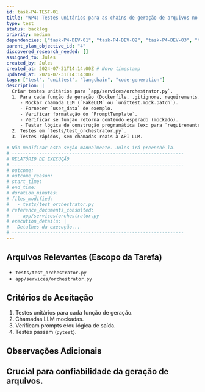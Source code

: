 ```yaml
---
id: task-P4-TEST-01
title: "WP4: Testes unitários para as chains de geração de arquivos no orquestrador"
type: test
status: backlog
priority: medium
dependencies: ["task-P4-DEV-01", "task-P4-DEV-02", "task-P4-DEV-03", "task-P4-DEV-04"]
parent_plan_objective_id: "4"
discovered_research_needed: []
assigned_to: Jules
created_by: Jules
created_at: 2024-07-31T14:14:00Z # Novo timestamp
updated_at: 2024-07-31T14:14:00Z
tags: ["test", "unittest", "langchain", "code-generation"]
description: |
  Criar testes unitários para `app/services/orchestrator.py`.
  1. Para cada função de geração (Dockerfile, .gitignore, requirements.txt, GEMINI.md):
     - Mockar chamada LLM (`FakeLLM` ou `unittest.mock.patch`).
     - Fornecer `user_data` de exemplo.
     - Verificar formatação do `PromptTemplate`.
     - Verificar se função retorna conteúdo esperado (mockado).
     - Testar lógica de construção programática (ex: para `requirements.txt`).
  2. Testes em `tests/test_orchestrator.py`.
  3. Testes rápidos, sem chamadas reais à API LLM.

# Não modificar esta seção manualmente. Jules irá preenchê-la.
# ---------------------------------------------------------------
# RELATÓRIO DE EXECUÇÃO
# ---------------------------------------------------------------
# outcome:
# outcome_reason:
# start_time:
# end_time:
# duration_minutes:
# files_modified:
#   - tests/test_orchestrator.py
# reference_documents_consulted:
#   - app/services/orchestrator.py
# execution_details: |
#   Detalhes da execução...
# ---------------------------------------------------------------
---
```


## Arquivos Relevantes (Escopo da Tarefa)
* `tests/test_orchestrator.py`
* `app/services/orchestrator.py`

## Critérios de Aceitação
1. Testes unitários para cada função de geração.
2. Chamadas LLM mockadas.
3. Verificam prompts e/ou lógica de saída.
4. Testes passam (`pytest`).

## Observações Adicionais
Crucial para confiabilidade da geração de arquivos.
---
